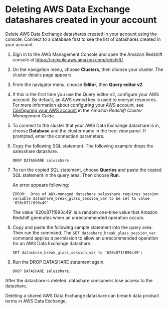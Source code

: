 # Deleting AWS Data Exchange datashares created in your account<a name="delete-adx-datashare-console"></a>

Delete AWS Data Exchange datashares created in your account using the console\. Connect to a database first to see the list of datashares created in your account\.

1. Sign in to the AWS Management Console and open the Amazon Redshift console at [https://console\.aws\.amazon\.com/redshift/](https://console.aws.amazon.com/redshift/)\.

1. On the navigation menu, choose **Clusters**, then choose your cluster\. The cluster details page appears\.

1. From the navigator menu, choose **Editor**, then **Query editor v2**\.

1. If this is the first time you use the Query editor v2, configure your AWS account\. By default, an AWS owned key is used to encrypt resources\. For more information about configuring your AWS account, see [Configuring your AWS account](https://docs.aws.amazon.com/redshift/latest/mgmt/query-editor-v2-getting-started.html) in the *Amazon Redshift Cluster Management Guide*\.

1. To connect to the cluster that your AWS Data Exchange datashare is in, choose **Database** and the cluster name in the tree\-view panel\. If prompted, enter the connection parameters\.

1. Copy the following SQL statement\. The following example drops the salesshare datashare\.

   ```
   DROP DATASHARE salesshare
   ```

1. To run the copied SQL statement, choose **Queries** and paste the copied SQL statement in the query area\. Then choose **Run**\.

   An error appears following:

   ```
   ERROR:  Drop of ADX-managed datashare salesshare requires session variable datashare_break_glass_session_var to be set to value '620c871f890c49'
   ```

   The value '620c871f890c49' is a random one\-time value that Amazon Redshift generates when an unrecommended operation occurs\.

1. Copy and paste the following sample statement into the query area\. Then run the command\. The `SET datashare_break_glass_session_var` command applies a permission to allow an unrecommended operation for an AWS Data Exchange datashare\.

   ```
   SET datashare_break_glass_session_var to '620c871f890c49';
   ```

1. Run the DROP DATASHARE statement again\.

   ```
   DROP DATASHARE salesshare;
   ```

After the datashare is deleted, datashare consumers lose access to the datashare\. 

Deleting a shared AWS Data Exchange datashare can breach data product terms in AWS Data Exchange\.